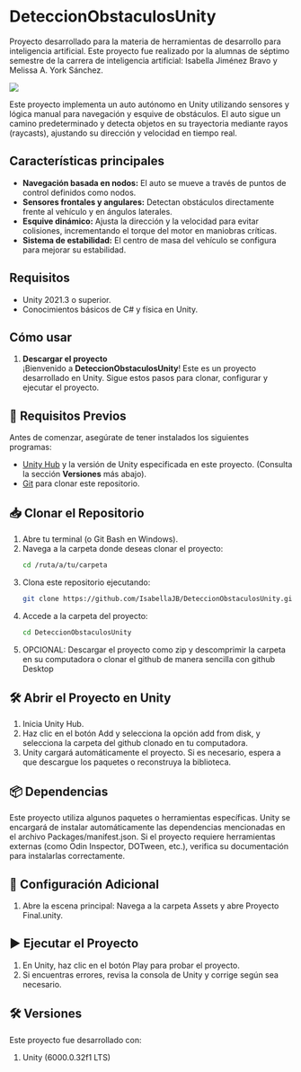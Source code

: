 # DeteccionObstaculosUnity
Proyecto desarrollado para la materia de herramientas de desarrollo para inteligencia artificial. Este proyecto fue realizado por la alumnas de séptimo semestre de la carrera de inteligencia artificial: Isabella Jiménez Bravo y Melissa A. York Sánchez.


![](https://github.com/IsabellaJB/DeteccionObstaculosUnity/blob/main/DeteccionObstaculosUnity_Prueba.gif)


Este proyecto implementa un auto autónomo en Unity utilizando sensores y lógica manual para navegación y esquive de obstáculos. El auto sigue un camino predeterminado y detecta objetos en su trayectoria mediante rayos (raycasts), ajustando su dirección y velocidad en tiempo real.

## Características principales  
- **Navegación basada en nodos:** El auto se mueve a través de puntos de control definidos como nodos.  
- **Sensores frontales y angulares:** Detectan obstáculos directamente frente al vehículo y en ángulos laterales.  
- **Esquive dinámico:** Ajusta la dirección y la velocidad para evitar colisiones, incrementando el torque del motor en maniobras críticas.  
- **Sistema de estabilidad:** El centro de masa del vehículo se configura para mejorar su estabilidad.  

## Requisitos  
- Unity 2021.3 o superior.  
- Conocimientos básicos de C# y física en Unity.  

## Cómo usar  
1. **Descargar el proyecto**  
   ¡Bienvenido a **DeteccionObstaculosUnity**! Este es un proyecto desarrollado en Unity. Sigue estos pasos para clonar, configurar y ejecutar el proyecto.

## 🚀 Requisitos Previos

Antes de comenzar, asegúrate de tener instalados los siguientes programas:
- [Unity Hub](https://unity.com/download) y la versión de Unity especificada en este proyecto. (Consulta la sección **Versiones** más abajo).
- [Git](https://git-scm.com/) para clonar este repositorio.

## 📥 Clonar el Repositorio

1. Abre tu terminal (o Git Bash en Windows).
2. Navega a la carpeta donde deseas clonar el proyecto:
   ```bash
   cd /ruta/a/tu/carpeta
3. Clona este repositorio ejecutando:
   ```bash
   git clone https://github.com/IsabellaJB/DeteccionObstaculosUnity.git
4. Accede a la carpeta del proyecto:
   ```bash
   cd DeteccionObstaculosUnity
5. OPCIONAL: Descargar el proyecto como zip y descomprimir la carpeta en su computadora o clonar el github de manera sencilla con github Desktop

## 🛠 Abrir el Proyecto en Unity
1. Inicia Unity Hub.
2. Haz clic en el botón Add y selecciona la opción add from disk, y selecciona la carpeta del github clonado en tu computadora.
3. Unity cargará automáticamente el proyecto. Si es necesario, espera a que descargue los paquetes o reconstruya la biblioteca.

## 📦 Dependencias
Este proyecto utiliza algunos paquetes o herramientas específicas. Unity se encargará de instalar automáticamente las dependencias mencionadas en el archivo Packages/manifest.json.
Si el proyecto requiere herramientas externas (como Odin Inspector, DOTween, etc.), verifica su documentación para instalarlas correctamente.

## 🔧 Configuración Adicional
1. Abre la escena principal:
Navega a la carpeta Assets y abre Proyecto Final.unity.

## ▶️ Ejecutar el Proyecto
1. En Unity, haz clic en el botón Play para probar el proyecto.
2. Si encuentras errores, revisa la consola de Unity y corrige según sea necesario.

## 🛠 Versiones
Este proyecto fue desarrollado con:
1. Unity (6000.0.32f1 LTS)
